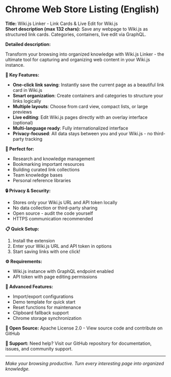 # Chrome Web Store Listing (English)

**Title:** Wiki.js Linker - Link Cards & Live Edit for Wiki.js  
**Short description (max 132 chars):** Save any webpage to Wiki.js as structured link cards. Categories, containers, live edit via GraphQL.

**Detailed description:**

Transform your browsing into organized knowledge with Wiki.js Linker - the ultimate tool for capturing and organizing web content in your Wiki.js instance.

**🔗 Key Features:**
- **One-click link saving**: Instantly save the current page as a beautiful link card in Wiki.js
- **Smart organization**: Create containers and categories to structure your links logically
- **Multiple layouts**: Choose from card view, compact lists, or large previews
- **Live editing**: Edit Wiki.js pages directly with an overlay interface (optional)
- **Multi-language ready**: Fully internationalized interface
- **Privacy-focused**: All data stays between you and your Wiki.js - no third-party tracking

**🚀 Perfect for:**
- Research and knowledge management
- Bookmarking important resources
- Building curated link collections
- Team knowledge bases
- Personal reference libraries

**🔒 Privacy & Security:**
- Stores only your Wiki.js URL and API token locally
- No data collection or third-party sharing
- Open source - audit the code yourself
- HTTPS communication recommended

**📋 Quick Setup:**
1. Install the extension
2. Enter your Wiki.js URL and API token in options
3. Start saving links with one click!

**⚙️ Requirements:**
- Wiki.js instance with GraphQL endpoint enabled
- API token with page editing permissions

**🔧 Advanced Features:**
- Import/export configurations
- Demo template for quick start
- Reset functions for maintenance
- Clipboard fallback support
- Chrome storage synchronization

**📖 Open Source:**
Apache License 2.0 - View source code and contribute on GitHub

**💬 Support:**
Need help? Visit our GitHub repository for documentation, issues, and community support.

---

*Make your browsing productive. Turn every interesting page into organized knowledge.*